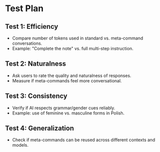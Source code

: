 # Test Plan

## Test 1: Efficiency
- Compare number of tokens used in standard vs. meta-command conversations.
- Example: "Complete the note" vs. full multi-step instruction.

## Test 2: Naturalness
- Ask users to rate the quality and naturalness of responses.
- Measure if meta-commands feel more conversational.

## Test 3: Consistency
- Verify if AI respects grammar/gender cues reliably.
- Example: use of feminine vs. masculine forms in Polish.

## Test 4: Generalization
- Check if meta-commands can be reused across different contexts and models.
